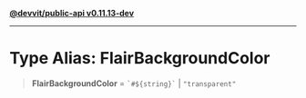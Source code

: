 [**@devvit/public-api v0.11.13-dev**](../../README.md)

---

# Type Alias: FlairBackgroundColor

> **FlairBackgroundColor** = `` `#${string}` `` \| `"transparent"`
